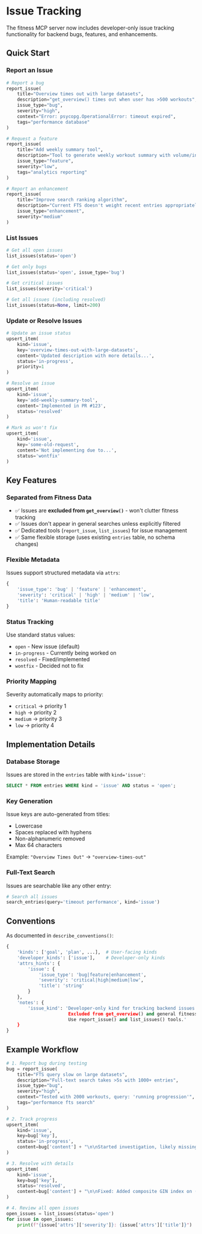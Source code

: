 # Issue Tracking

The fitness MCP server now includes developer-only issue tracking functionality for backend bugs, features, and enhancements.

## Quick Start

### Report an Issue

```python
# Report a bug
report_issue(
    title="Overview times out with large datasets",
    description="get_overview() times out when user has >500 workouts",
    issue_type="bug",
    severity="high",
    context="Error: psycopg.OperationalError: timeout expired",
    tags="performance database"
)

# Request a feature
report_issue(
    title="Add weekly summary tool",
    description="Tool to generate weekly workout summary with volume/intensity stats",
    issue_type="feature",
    severity="low",
    tags="analytics reporting"
)

# Report an enhancement
report_issue(
    title="Improve search ranking algorithm",
    description="Current FTS doesn't weight recent entries appropriately",
    issue_type="enhancement",
    severity="medium"
)
```

### List Issues

```python
# Get all open issues
list_issues(status='open')

# Get only bugs
list_issues(status='open', issue_type='bug')

# Get critical issues
list_issues(severity='critical')

# Get all issues (including resolved)
list_issues(status=None, limit=200)
```

### Update or Resolve Issues

```python
# Update an issue status
upsert_item(
    kind='issue',
    key='overview-times-out-with-large-datasets',
    content='Updated description with more details...',
    status='in-progress',
    priority=1
)

# Resolve an issue
upsert_item(
    kind='issue',
    key='add-weekly-summary-tool',
    content='Implemented in PR #123',
    status='resolved'
)

# Mark as won't fix
upsert_item(
    kind='issue',
    key='some-old-request',
    content='Not implementing due to...',
    status='wontfix'
)
```

## Key Features

### Separated from Fitness Data
- ✅ Issues are **excluded from `get_overview()`** - won't clutter fitness tracking
- ✅ Issues don't appear in general searches unless explicitly filtered
- ✅ Dedicated tools (`report_issue`, `list_issues`) for issue management
- ✅ Same flexible storage (uses existing `entries` table, no schema changes)

### Flexible Metadata

Issues support structured metadata via `attrs`:

```python
{
    'issue_type': 'bug' | 'feature' | 'enhancement',
    'severity': 'critical' | 'high' | 'medium' | 'low',
    'title': 'Human-readable title'
}
```

### Status Tracking

Use standard status values:
- `open` - New issue (default)
- `in-progress` - Currently being worked on
- `resolved` - Fixed/implemented
- `wontfix` - Decided not to fix

### Priority Mapping

Severity automatically maps to priority:
- `critical` → priority 1
- `high` → priority 2
- `medium` → priority 3
- `low` → priority 4

## Implementation Details

### Database Storage

Issues are stored in the `entries` table with `kind='issue'`:

```sql
SELECT * FROM entries WHERE kind = 'issue' AND status = 'open';
```

### Key Generation

Issue keys are auto-generated from titles:
- Lowercase
- Spaces replaced with hyphens
- Non-alphanumeric removed
- Max 64 characters

Example: `"Overview Times Out"` → `"overview-times-out"`

### Full-Text Search

Issues are searchable like any other entry:

```python
# Search all issues
search_entries(query='timeout performance', kind='issue')
```

## Conventions

As documented in `describe_conventions()`:

```python
{
    'kinds': ['goal', 'plan', ...],  # User-facing kinds
    'developer_kinds': ['issue'],    # Developer-only kinds
    'attrs_hints': {
        'issue': {
            'issue_type': 'bug|feature|enhancement',
            'severity': 'critical|high|medium|low',
            'title': 'string'
        }
    },
    'notes': {
        'issue_kind': 'Developer-only kind for tracking backend issues.
                       Excluded from get_overview() and general fitness workflows.
                       Use report_issue() and list_issues() tools.'
    }
}
```

## Example Workflow

```python
# 1. Report bug during testing
bug = report_issue(
    title="FTS query slow on large datasets",
    description="Full-text search takes >5s with 1000+ entries",
    issue_type="bug",
    severity="high",
    context="Tested with 2000 workouts, query: 'running progression'",
    tags="performance fts search"
)

# 2. Track progress
upsert_item(
    kind='issue',
    key=bug['key'],
    status='in-progress',
    content=bug['content'] + "\n\nStarted investigation, likely missing index."
)

# 3. Resolve with details
upsert_item(
    kind='issue',
    key=bug['key'],
    status='resolved',
    content=bug['content'] + "\n\nFixed: Added composite GIN index on (user_id, fts)"
)

# 4. Review all open issues
open_issues = list_issues(status='open')
for issue in open_issues:
    print(f"{issue['attrs']['severity']}: {issue['attrs']['title']}")
```

